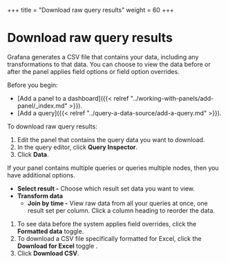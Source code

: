 +++
title = "Download raw query results"
weight = 60
+++

# Download raw query results

Grafana generates a CSV file that contains your data, including any transformations to that data. You can choose to view the data before or after the panel applies field options or field option overrides.

Before you begin:

- [Add a panel to a dashboard]({{< relref "../working-with-panels/add-panel/_index.md" >}}).
- [Add a query]({{< relref "../query-a-data-source/add-a-query.md" >}}).

To download raw query results:

1. Edit the panel that contains the query data you want to download.
1. In the query editor, click **Query Inspector**.
1. Click **Data**.

If your panel contains multiple queries or queries multiple nodes, then you have additional options.

- **Select result -** Choose which result set data you want to view.
- **Transform data**
  - **Join by time -** View raw data from all your queries at once, one result set per column. Click a column heading to reorder the data.

1. To see data before the system applies field overrides, click the **Formatted data** toggle.
1. To download a CSV file specifically formatted for Excel, click the **Download for Excel** toggle .
1. Click **Download CSV**.
